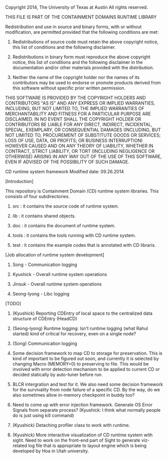 Copyright 2014, The University of Texas at Austin 
All rights reserved.

THIS FILE IS PART OF THE CONTAINMENT DOMAINS RUNTIME LIBRARY

Redistribution and use in source and binary forms, with or without
modification, are permitted provided that the following conditions are
met: 

1. Redistributions of source code must retain the above copyright
notice, this list of conditions and the following disclaimer. 

2. Redistributions in binary form must reproduce the above copyright
notice, this list of conditions and the following disclaimer in the
documentation and/or other materials provided with the distribution. 

3. Neither the name of the copyright holder nor the names of its
contributors may be used to endorse or promote products derived from
this software without specific prior written permission. 

THIS SOFTWARE IS PROVIDED BY THE COPYRIGHT HOLDERS AND CONTRIBUTORS
"AS IS" AND ANY EXPRESS OR IMPLIED WARRANTIES, INCLUDING, BUT NOT
LIMITED TO, THE IMPLIED WARRANTIES OF MERCHANTABILITY AND FITNESS
FOR A PARTICULAR PURPOSE ARE DISCLAIMED. IN NO EVENT SHALL THE
COPYRIGHT HOLDER OR CONTRIBUTORS BE LIABLE FOR ANY DIRECT, INDIRECT,
INCIDENTAL, SPECIAL, EXEMPLARY, OR CONSEQUENTIAL DAMAGES (INCLUDING,
BUT NOT LIMITED TO, PROCUREMENT OF SUBSTITUTE GOODS OR SERVICES;
LOSS OF USE, DATA, OR PROFITS; OR BUSINESS INTERRUPTION) HOWEVER
CAUSED AND ON ANY THEORY OF LIABILITY, WHETHER IN CONTRACT, STRICT
LIABILITY, OR TORT (INCLUDING NEGLIGENCE OR OTHERWISE) ARISING IN
ANY WAY OUT OF THE USE OF THIS SOFTWARE, EVEN IF ADVISED OF THE
POSSIBILITY OF SUCH DAMAGE.


CD runtime system framework										Modified date: 09.26.2014


[Introduction]

This repository is Containment Domain (CD) runtime system libraries. This consists of four subdirectories.

1. src : it contains the source code of runtime system.

2. lib : it contains shared objects.

3. doc : it contains the document of runtime system.

4. tools : it contains the tools running with CD runtime system.

5. test : it contains the example codes that is annotated with CD libraris.


[Job allocation of runtime system development]

1. Song - Communication logging

2. Kyushick - Overall runtime system operations

3. Jinsuk - Overall runtime system operations

4. Seong-lyong - Libc logging 


[TODO]

1. (Kyushick) Reporting CDEntry of local space to the centralized data structure of CDEntry (HeadCD)

2. (Seong-lyong) Runtime logging: Isn’t runtime logging (what Rahul started) kind of critical for recovery, even on a single node?

3. (Song) Communication logging 

4. Some decision framework to map CD to storage for preservation. 
This is kind of important to be figured out soon, and currently it is selected by changing Macro (MEMORY=0) to preserving to file. 
This would be involved with error detection mechanism to be applied to current CD or decided statically by auto-tuner before run.

5. BLCR intergration and test for it. We also need some decision framework for the survivality from node failure of a specific CD. 
By the way, do we also sometimes allow in-memory checkpoint in buddy too?

6. Need to come up with error injection framework.
Generate OS Error Signals from separate process? 
(Kyushick: I think what normally people do is just using kill command)

7. (Kyushick) Detaching profiler class to work with runtime.

8. (Kyushick) More interactive visualization of CD runtime system with sight. 
Need to work on the front-end part of Sight to generate viz-related log file that is appropriate to layout engine which is being developed by Hoa in Utah university.





